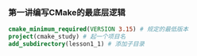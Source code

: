 ### 第一讲编写CMake的最底层逻辑

```cmake
cmake_minimum_required(VERSION 3.15) # 规定的最低版本
project(cmake_study) # 起一个项目名
add_subdirectory(lesson1_1) # 添加子目录
```
